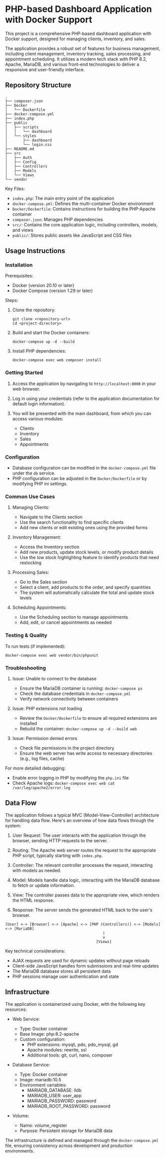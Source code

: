 # PHP-based Dashboard Application with Docker Support

This project is a comprehensive PHP-based dashboard application with Docker support, designed for managing clients, inventory, and sales.

The application provides a robust set of features for business management, including client management, inventory tracking, sales processing, and appointment scheduling. It utilizes a modern tech stack with PHP 8.2, Apache, MariaDB, and various front-end technologies to deliver a responsive and user-friendly interface.

## Repository Structure

```
.
├── composer.json
├── Docker
│   └── Dockerfile
├── docker-compose.yml
├── index.php
├── public
│   ├── scripts
│   │   └── dashboard
│   └── styles
│       ├── dashboard
│       └── login.css
├── README.md
├── src
│   ├── Auth
│   ├── Config
│   ├── Controllers
│   ├── Models
│   └── Views
└── vendor
```

Key Files:
- `index.php`: The main entry point of the application
- `docker-compose.yml`: Defines the multi-container Docker environment
- `Docker/Dockerfile`: Contains instructions for building the PHP-Apache container
- `composer.json`: Manages PHP dependencies
- `src/`: Contains the core application logic, including controllers, models, and views
- `public/`: Stores public assets like JavaScript and CSS files

## Usage Instructions

### Installation

Prerequisites:
- Docker (version 20.10 or later)
- Docker Compose (version 1.29 or later)

Steps:
1. Clone the repository:
   ```
   git clone <repository-url>
   cd <project-directory>
   ```

2. Build and start the Docker containers:
   ```
   docker-compose up -d --build
   ```

3. Install PHP dependencies:
   ```
   docker-compose exec web composer install
   ```

### Getting Started

1. Access the application by navigating to `http://localhost:8008` in your web browser.

2. Log in using your credentials (refer to the application documentation for default login information).

3. You will be presented with the main dashboard, from which you can access various modules:
   - Clients
   - Inventory
   - Sales
   - Appointments

### Configuration

- Database configuration can be modified in the `docker-compose.yml` file under the `db` service.
- PHP configuration can be adjusted in the `Docker/Dockerfile` or by modifying PHP ini settings.

### Common Use Cases

1. Managing Clients:
   - Navigate to the Clients section
   - Use the search functionality to find specific clients
   - Add new clients or edit existing ones using the provided forms

2. Inventory Management:
   - Access the Inventory section
   - Add new products, update stock levels, or modify product details
   - Use the low stock highlighting feature to identify products that need restocking

3. Processing Sales:
   - Go to the Sales section
   - Select a client, add products to the order, and specify quantities
   - The system will automatically calculate the total and update stock levels

4. Scheduling Appointments:
   - Use the Scheduling section to manage appointments
   - Add, edit, or cancel appointments as needed

### Testing & Quality

To run tests (if implemented):
```
docker-compose exec web vendor/bin/phpunit
```

### Troubleshooting

1. Issue: Unable to connect to the database
   - Ensure the MariaDB container is running: `docker-compose ps`
   - Check the database credentials in `docker-compose.yml`
   - Verify network connectivity between containers

2. Issue: PHP extensions not loading
   - Review the `Docker/Dockerfile` to ensure all required extensions are installed
   - Rebuild the container: `docker-compose up -d --build web`

3. Issue: Permission denied errors
   - Check file permissions in the project directory
   - Ensure the web server has write access to necessary directories (e.g., log files, cache)

For more detailed debugging:
- Enable error logging in PHP by modifying the `php.ini` file
- Check Apache logs: `docker-compose exec web cat /var/log/apache2/error.log`

## Data Flow

The application follows a typical MVC (Model-View-Controller) architecture for handling data flow. Here's an overview of how data flows through the system:

1. User Request: The user interacts with the application through the browser, sending HTTP requests to the server.

2. Routing: The Apache web server routes the request to the appropriate PHP script, typically starting with `index.php`.

3. Controller: The relevant controller processes the request, interacting with models as needed.

4. Model: Models handle data logic, interacting with the MariaDB database to fetch or update information.

5. View: The controller passes data to the appropriate view, which renders the HTML response.

6. Response: The server sends the generated HTML back to the user's browser.

```
[User] <-> [Browser] <-> [Apache] <-> [PHP (Controllers)] <-> [Models] <-> [MariaDB]
                                            |
                                            v
                                         [Views]
```

Key technical considerations:
- AJAX requests are used for dynamic updates without page reloads
- Client-side JavaScript handles form submissions and real-time updates
- The MariaDB database stores all persistent data
- PHP sessions manage user authentication and state

## Infrastructure

The application is containerized using Docker, with the following key resources:

- Web Service:
  - Type: Docker container
  - Base Image: php:8.2-apache
  - Custom configuration:
    - PHP extensions: mysqli, pdo, pdo_mysql, gd
    - Apache modules: rewrite, ssl
    - Additional tools: git, curl, nano, composer

- Database Service:
  - Type: Docker container
  - Image: mariadb:10.5
  - Environment variables:
    - MARIADB_DATABASE: lldb
    - MARIADB_USER: user_app
    - MARIADB_PASSWORD: password
    - MARIADB_ROOT_PASSWORD: password

- Volume:
  - Name: volume_register
  - Purpose: Persistent storage for MariaDB data

The infrastructure is defined and managed through the `docker-compose.yml` file, ensuring consistency across development and production environments.